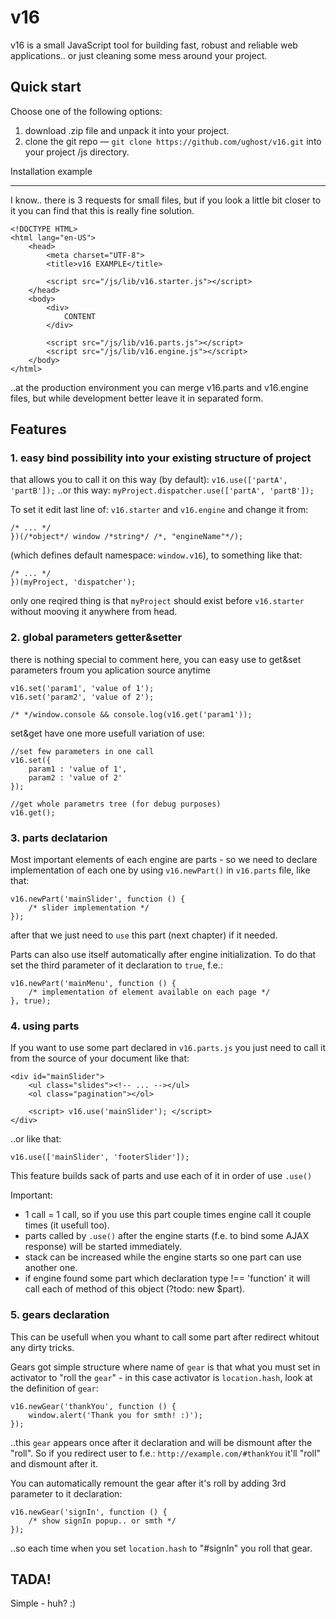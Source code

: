 v16 
===

v16 is a small JavaScript tool for building fast, robust and reliable web applications.. or just cleaning some mess around your project.

## Quick start
Choose one of the following options:
1. download .zip file and unpack it into your project.
2. clone the git repo — `git clone https://github.com/ughost/v16.git` into your project /js directory.

Installation example
____________________
I know.. there is 3 requests for small files, but if you look a little bit closer to it you can find that this is really fine solution.

	<!DOCTYPE HTML>
	<html lang="en-US">
		<head>
			<meta charset="UTF-8">
			<title>v16 EXAMPLE</title>
			
			<script src="/js/lib/v16.starter.js"></script>
		</head>
		<body>
			<div>
				CONTENT
			</div>
			
			<script src="/js/lib/v16.parts.js"></script>
			<script src="/js/lib/v16.engine.js"></script>
		</body>
	</html>

..at the production environment you can merge v16.parts and v16.engine files, but while development better leave it in separated form.

## Features
### 1. easy bind possibility into your existing structure of project
that allows you to call it on this way (by default): `v16.use(['partA', 'partB']);`
..or this way: `myProject.dispatcher.use(['partA', 'partB']);`

To set it edit last line of: `v16.starter` and `v16.engine` and change it from:

	/* ... */
	})(/*object*/ window /*string*/ /*, "engineName"*/);
	
(which defines default namespace: `window.v16`), to something like that:

	/* ... */
	})(myProject, 'dispatcher');
	
only one reqired thing is that `myProject` should exist before `v16.starter` without mooving it anywhere from head.

### 2. global parameters getter&setter
there is nothing special to comment here, you can easy use to get&set parameters froum you aplication source anytime

	v16.set('param1', 'value of 1');
	v16.set('param2', 'value of 2');
	
	/* */window.console && console.log(v16.get('param1'));

set&get have one more usefull variation of use:

	//set few parameters in one call
	v16.set({
		param1 : 'value of 1',
		param2 : 'value of 2'
	});
	
	//get whole parametrs tree (for debug purposes)
	v16.get();
	
### 3. parts declatarion
Most important elements of each engine are parts - so we need to declare implementation of each one by using `v16.newPart()` in `v16.parts` file, like that:

	v16.newPart('mainSlider', function () {
		/* slider implementation */
	});
	
after that we just need to `use` this part (next chapter) if it needed.

Parts can also use itself automatically after engine initialization. To do that set the third parameter of it declaration to `true`, f.e.:

	v16.newPart('mainMenu', function () {
		/* implementation of element available on each page */
	}, true);
	
### 4. using parts
If you want to use some part declared in `v16.parts.js` you just need to call it from the source of your document like that:

	<div id="mainSlider">
		<ul class="slides"><!-- ... --></ul>
		<ol class="pagination"></ol>
		
		<script> v16.use('mainSlider'); </script>
	</div>
	
..or like that:

	v16.use(['mainSlider', 'footerSlider']);

This feature builds sack of parts and use each of it in order of use `.use()`

Important:
 - 1 call = 1 call, so if you use this part couple times engine call it couple times (it usefull too).
 - parts called by `.use()` after the engine starts (f.e. to bind some AJAX response) will be started immediately.
 - stack can be increased while the engine starts so one part can use another one.
 - if engine found some part which declaration type !== 'function' it will call each of method of this object (?todo: new $part).
 
### 5. gears declaration
This can be usefull when you whant to call some part after redirect whitout any dirty tricks.

Gears got simple structure where name of `gear` is that what you must set in activator to "roll the `gear`" - in this case activator is `location.hash`, look at the definition of `gear`:
	
	v16.newGear('thankYou', function () {
		window.alert('Thank you for smth! :)');
	});

..this `gear` appears once after it declaration and will be dismount after the "roll". So if you redirect user to f.e.: `http://example.com/#thankYou` it'll "roll" and dismount after it.

You can automatically remount the gear after it's roll by adding 3rd parameter to it declaration:
	
	v16.newGear('signIn', function () {
		/* show signIn popup.. or smth */
	});

..so each time when you set `location.hash` to "#signIn" you roll that gear.

## TADA!
Simple - huh? :)